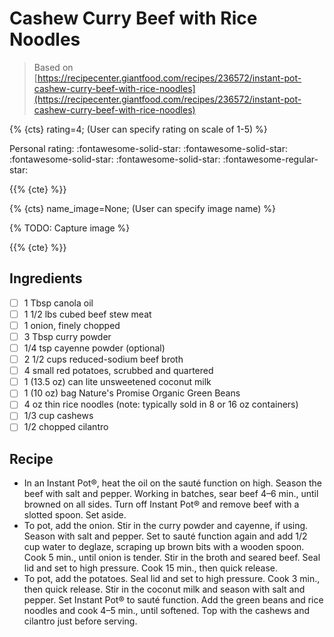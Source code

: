 # Cashew Curry Beef with Rice Noodles

> Based on [https://recipecenter.giantfood.com/recipes/236572/instant-pot-cashew-curry-beef-with-rice-noodles](https://recipecenter.giantfood.com/recipes/236572/instant-pot-cashew-curry-beef-with-rice-noodles)

{% {cts} rating=4; (User can specify rating on scale of 1-5) %}

Personal rating: :fontawesome-solid-star: :fontawesome-solid-star: :fontawesome-solid-star: :fontawesome-solid-star: :fontawesome-regular-star:

{{% {cte} %}}

{% {cts} name_image=None; (User can specify image name) %}

{% TODO: Capture image %}

{{% {cte} %}}

## Ingredients

- [ ] 1 Tbsp canola oil
- [ ] 1 1/2 lbs cubed beef stew meat
- [ ] 1 onion, finely chopped
- [ ] 3 Tbsp curry powder
- [ ] 1/4 tsp cayenne powder (optional)
- [ ] 2 1/2 cups reduced-sodium beef broth
- [ ] 4 small red potatoes, scrubbed and quartered
- [ ] 1 (13.5 oz) can lite unsweetened coconut milk
- [ ] 1 (10 oz) bag Nature's Promise Organic Green Beans
- [ ] 4 oz thin rice noodles (note: typically sold in 8 or 16 oz containers)
- [ ] 1/3 cup cashews
- [ ] 1/2 chopped cilantro

## Recipe

- In an Instant Pot®, heat the oil on the sauté function on high. Season the beef with salt and pepper. Working in batches, sear beef 4–6 min., until browned on all sides. Turn off Instant Pot® and remove beef with a slotted spoon. Set aside.
- To pot, add the onion. Stir in the curry powder and cayenne, if using. Season with salt and pepper. Set to sauté function again and add 1/2 cup water to deglaze, scraping up brown bits with a wooden spoon. Cook 5 min., until onion is tender. Stir in the broth and seared beef. Seal lid and set to high pressure. Cook 15 min., then quick release.
- To pot, add the potatoes. Seal lid and set to high pressure. Cook 3 min., then quick release. Stir in the coconut milk and season with salt and pepper. Set Instant Pot® to sauté function. Add the green beans and rice noodles and cook 4–5 min., until softened. Top with the cashews and cilantro just before serving.
